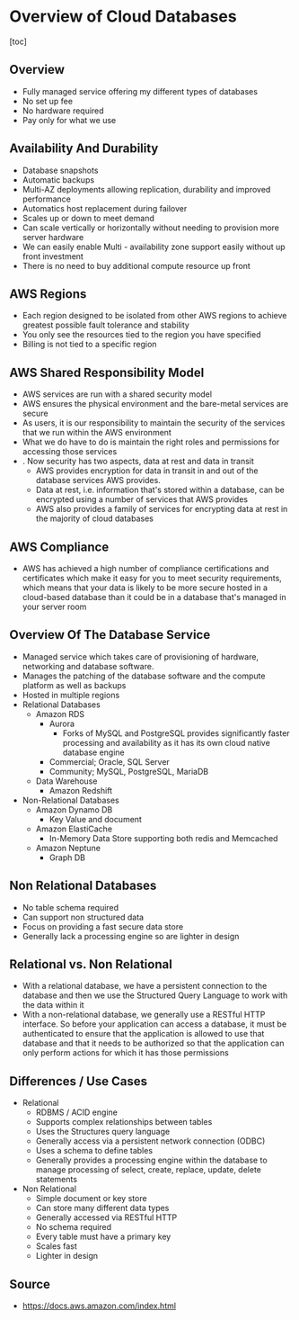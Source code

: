 # Overview of Cloud Databases



[toc]



## Overview

- Fully managed service offering my different types of databases
- No set up fee
- No hardware required
- Pay only for what we use



## Availability And Durability

- Database snapshots 
- Automatic backups
- Multi-AZ deployments allowing replication, durability and improved performance
- Automatics host replacement during failover
- Scales up or down to meet demand
- Can scale vertically or horizontally without needing to provision more server hardware
- We can easily enable Multi - availability zone support easily without up front investment
- There is no need to buy additional compute resource up front



## AWS Regions

- Each region designed to be isolated from other AWS regions to achieve greatest possible fault tolerance and stability
- You only see the resources tied to the region you have specified
- Billing is not tied to a specific region 



## AWS Shared Responsibility Model

- AWS services are run with a shared security model
- AWS ensures the physical environment and the bare-metal services are secure
- As users, it is our responsibility to maintain the security of the services that we run within the AWS environment
- What we do have to do is maintain the right roles and permissions for accessing those services
- . Now security has two aspects, data at rest and data in transit
  - AWS provides encryption for data in transit in and out of the database services AWS provides.
  - Data at rest, i.e. information that's stored within a database, can be encrypted using a number of services that AWS provides
  - AWS also provides a family of services for encrypting data at rest in the majority of cloud databases



## AWS Compliance

  - AWS has achieved a high number of compliance certifications and certificates which make it easy for you to meet security requirements, which means that your data is likely to be more secure hosted in a cloud-based database than it could be in a database that's managed in your server room



## Overview Of The Database Service

- Managed service which takes care of provisioning of hardware, networking and database software. 
- Manages the patching of the database software and the compute platform as well as backups
- Hosted in multiple regions
- Relational Databases
  - Amazon RDS
    - Aurora
      - Forks of MySQL and PostgreSQL provides significantly faster processing and availability as it has its own cloud native database engine
    - Commercial; Oracle, SQL Server
    - Community; MySQL, PostgreSQL, MariaDB
  - Data Warehouse
    - Amazon Redshift
- Non-Relational Databases
  - Amazon Dynamo DB
    - Key Value and document
  - Amazon ElastiCache
    - In-Memory Data Store supporting both redis and Memcached
  - Amazon Neptune
    - Graph DB



## Non Relational Databases

- No table schema required
- Can support non structured data
- Focus on providing a fast secure data store
- Generally lack a processing engine so are lighter in design



## Relational vs. Non Relational

- With a relational database, we have a persistent connection to the database and then we use the Structured Query Language to work with the data within it
- With a non-relational database, we generally use a RESTful HTTP interface. So before your application can access a database, it must be authenticated to ensure that the application is allowed to use that database and that it needs to be authorized so that the application can only perform actions for which it has those permissions



## Differences / Use Cases

- Relational
  - RDBMS / ACID engine
  - Supports complex relationships between tables
  - Uses the  Structures query language
  - Generally access via a persistent network connection (ODBC)
  - Uses a schema to define tables
  - Generally provides a processing engine within the database to manage processing of select, create, replace, update, delete statements
- Non Relational
  - Simple document or key store
  - Can store many different data types
  - Generally accessed via RESTful HTTP
  - No schema required
  - Every table must have a primary key
  - Scales fast
  - Lighter in design



## Source 

- https://docs.aws.amazon.com/index.html